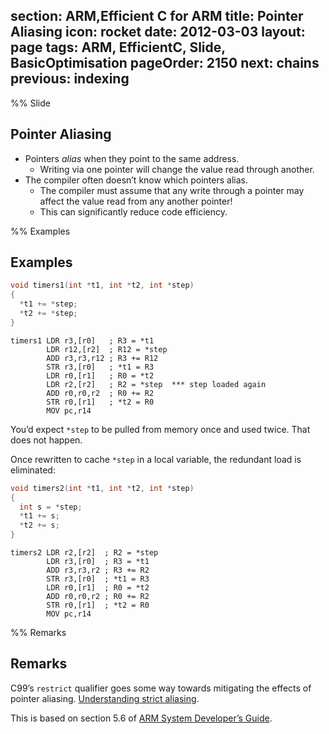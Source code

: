 section: ARM,Efficient C for ARM
title: Pointer Aliasing
icon: rocket
date: 2012-03-03
layout: page
tags: ARM, EfficientC, Slide, BasicOptimisation
pageOrder: 2150
next: chains
previous: indexing
----

%% Slide

## Pointer Aliasing

* Pointers *alias* when they point to the same address.
  * Writing via one pointer will change the value read through another.
* The compiler often doesn’t know which pointers alias.
  * The compiler must assume that any write through a pointer may affect the value read from any another pointer!
  * This can significantly reduce code efficiency.

%% Examples

## Examples

``` c
void timers1(int *t1, int *t2, int *step)
{
  *t1 += *step;
  *t2 += *step;
}
```

``` arm
timers1 LDR r3,[r0]   ; R3 = *t1
        LDR r12,[r2]  ; R12 = *step
        ADD r3,r3,r12 ; R3 += R12
        STR r3,[r0]   ; *t1 = R3
        LDR r0,[r1]   ; R0 = *t2
        LDR r2,[r2]   ; R2 = *step  *** step loaded again
        ADD r0,r0,r2  ; R0 += R2
        STR r0,[r1]   ; *t2 = R0
        MOV pc,r14
```

You’d expect `*step` to be pulled from memory once and used twice. That does not happen.

Once rewritten to cache `*step` in a local variable, the redundant load is eliminated:

``` c
void timers2(int *t1, int *t2, int *step)
{
  int s = *step;
  *t1 += s;
  *t2 += s;
}
```

``` arm
timers2 LDR r2,[r2]  ; R2 = *step
        LDR r3,[r0]  ; R3 = *t1
        ADD r3,r3,r2 ; R3 += R2
        STR r3,[r0]  ; *t1 = R3
        LDR r0,[r1]  ; R0 = *t2
        ADD r0,r0,r2 ; R0 += R2
        STR r0,[r1]  ; *t2 = R0
        MOV pc,r14
```

%% Remarks

## Remarks

C99’s `restrict` qualifier goes some way towards mitigating the effects of pointer aliasing. [Understanding strict aliasing](http://cellperformance.beyond3d.com/articles/2006/06/understanding-strict-aliasing.html).

This is based on section 5.6 of [ARM System Developer’s Guide](http://www.davespace.co.uk/arm/efficient-c-for-arm/references.html#asdg).

